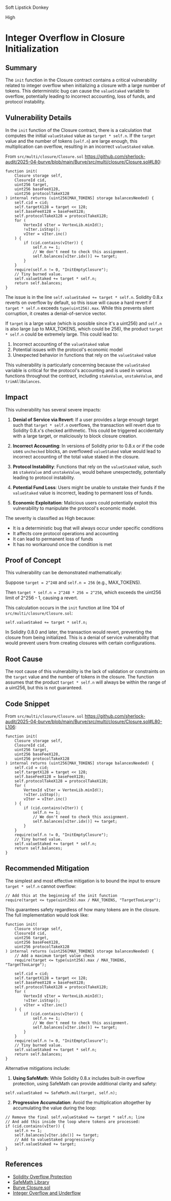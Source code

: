 Soft Lipstick Donkey

High

# Integer Overflow in Closure Initialization

## Summary
The `init` function in the Closure contract contains a critical vulnerability related to integer overflow when initializing a closure with a large number of tokens. This deterministic bug can cause the `valueStaked` variable to overflow, potentially leading to incorrect accounting, loss of funds, and protocol instability.

## Vulnerability Details
In the `init` function of the Closure contract, there is a calculation that computes the initial `valueStaked` value as `target * self.n`. If the `target` value and the number of tokens (`self.n`) are large enough, this multiplication can overflow, resulting in an incorrect `valueStaked` value.

From `src/multi/closure/Closure.sol` https://github.com/sherlock-audit/2025-04-burve/blob/main/Burve/src/multi/closure/Closure.sol#L80:

```solidity
function init(
    Closure storage self,
    ClosureId cid,
    uint256 target,
    uint256 baseFeeX128,
    uint256 protocolTakeX128
) internal returns (uint256[MAX_TOKENS] storage balancesNeeded) {
    self.cid = cid;
    self.targetX128 = target << 128;
    self.baseFeeX128 = baseFeeX128;
    self.protocolTakeX128 = protocolTakeX128;
    for (
        VertexId vIter = VertexLib.minId();
        !vIter.isStop();
        vIter = vIter.inc()
    ) {
        if (cid.contains(vIter)) {
            self.n += 1;
            // We don't need to check this assignment.
            self.balances[vIter.idx()] += target;
        }
    }
    require(self.n != 0, "InitEmptyClosure");
    // Tiny burned value.
    self.valueStaked += target * self.n;
    return self.balances;
}
```

The issue is in the line `self.valueStaked += target * self.n`. Solidity 0.8.x reverts on overflow by default, so this issue will cause a hard revert if `target * self.n` exceeds `type(uint256).max`. While this prevents silent corruption, it creates a denial-of-service vector.

If `target` is a large value (which is possible since it's a uint256) and `self.n` is also large (up to MAX_TOKENS, which could be 256), the product `target * self.n` could be extremely large. This could lead to:

1. Incorrect accounting of the `valueStaked` value
2. Potential issues with the protocol's economic model
3. Unexpected behavior in functions that rely on the `valueStaked` value

This vulnerability is particularly concerning because the `valueStaked` variable is critical for the protocol's accounting and is used in various functions throughout the contract, including `stakeValue`, `unstakeValue`, and `trimAllBalances`.

## Impact
This vulnerability has several severe impacts:

1. **Denial of Service via Revert**: If a user provides a large enough target such that `target * self.n` overflows, the transaction will revert due to Solidity 0.8.x's checked arithmetic. This could be triggered accidentally with a large target, or maliciously to block closure creation.

2. **Incorrect Accounting**: In versions of Solidity prior to 0.8.x or if the code uses `unchecked` blocks, an overflowed `valueStaked` value would lead to incorrect accounting of the total value staked in the closure.

3. **Protocol Instability**: Functions that rely on the `valueStaked` value, such as `stakeValue` and `unstakeValue`, would behave unexpectedly, potentially leading to protocol instability.

4. **Potential Fund Loss**: Users might be unable to unstake their funds if the `valueStaked` value is incorrect, leading to permanent loss of funds.

5. **Economic Exploitation**: Malicious users could potentially exploit this vulnerability to manipulate the protocol's economic model.

The severity is classified as High because:
- It is a deterministic bug that will always occur under specific conditions
- It affects core protocol operations and accounting
- It can lead to permanent loss of funds
- It has no workaround once the condition is met

## Proof of Concept
This vulnerability can be demonstrated mathematically:

Suppose `target = 2^248` and `self.n = 256` (e.g., MAX_TOKENS).

Then `target * self.n = 2^248 * 256 = 2^256`, which exceeds the uint256 limit of 2^256 - 1, causing a revert.

This calculation occurs in the `init` function at line 104 of `src/multi/closure/Closure.sol`:

```solidity
self.valueStaked += target * self.n;
```

In Solidity 0.8.0 and later, the transaction would revert, preventing the closure from being initialized. This is a denial of service vulnerability that would prevent users from creating closures with certain configurations.

## Root Cause
The root cause of this vulnerability is the lack of validation or constraints on the `target` value and the number of tokens in the closure. The function assumes that the product `target * self.n` will always be within the range of a uint256, but this is not guaranteed.

## Code Snippet
From `src/multi/closure/Closure.sol` https://github.com/sherlock-audit/2025-04-burve/blob/main/Burve/src/multi/closure/Closure.sol#L80-L106:

```solidity
function init(
    Closure storage self,
    ClosureId cid,
    uint256 target,
    uint256 baseFeeX128,
    uint256 protocolTakeX128
) internal returns (uint256[MAX_TOKENS] storage balancesNeeded) {
    self.cid = cid;
    self.targetX128 = target << 128;
    self.baseFeeX128 = baseFeeX128;
    self.protocolTakeX128 = protocolTakeX128;
    for (
        VertexId vIter = VertexLib.minId();
        !vIter.isStop();
        vIter = vIter.inc()
    ) {
        if (cid.contains(vIter)) {
            self.n += 1;
            // We don't need to check this assignment.
            self.balances[vIter.idx()] += target;
        }
    }
    require(self.n != 0, "InitEmptyClosure");
    // Tiny burned value.
    self.valueStaked += target * self.n;
    return self.balances;
}
```

## Recommended Mitigation
The simplest and most effective mitigation is to bound the input to ensure `target * self.n` cannot overflow:

```solidity
// Add this at the beginning of the init function
require(target <= type(uint256).max / MAX_TOKENS, "TargetTooLarge");
```

This guarantees safety regardless of how many tokens are in the closure. The full implementation would look like:

```solidity
function init(
    Closure storage self,
    ClosureId cid,
    uint256 target,
    uint256 baseFeeX128,
    uint256 protocolTakeX128
) internal returns (uint256[MAX_TOKENS] storage balancesNeeded) {
    // Add a maximum target value check
    require(target <= type(uint256).max / MAX_TOKENS, "TargetTooLarge");

    self.cid = cid;
    self.targetX128 = target << 128;
    self.baseFeeX128 = baseFeeX128;
    self.protocolTakeX128 = protocolTakeX128;
    for (
        VertexId vIter = VertexLib.minId();
        !vIter.isStop();
        vIter = vIter.inc()
    ) {
        if (cid.contains(vIter)) {
            self.n += 1;
            // We don't need to check this assignment.
            self.balances[vIter.idx()] += target;
        }
    }
    require(self.n != 0, "InitEmptyClosure");
    // Tiny burned value.
    self.valueStaked += target * self.n;
    return self.balances;
}
```

Alternative mitigations include:

1. **Using SafeMath**: While Solidity 0.8.x includes built-in overflow protection, using SafeMath can provide additional clarity and safety:

```solidity
self.valueStaked += SafeMath.mul(target, self.n);
```

2. **Progressive Accumulation**: Avoid the multiplication altogether by accumulating the value during the loop:

```solidity
// Remove the final self.valueStaked += target * self.n; line
// And add this inside the loop where tokens are processed:
if (cid.contains(vIter)) {
    self.n += 1;
    self.balances[vIter.idx()] += target;
    // Add to valueStaked progressively
    self.valueStaked += target;
}
```

## References
- [Solidity Overflow Protection](https://docs.soliditylang.org/en/v0.8.20/control-structures.html#checked-or-unchecked-arithmetic)
- [SafeMath Library](https://github.com/OpenZeppelin/openzeppelin-contracts/blob/master/contracts/utils/math/SafeMath.sol)
- [Burve Closure.sol](https://github.com/sherlock-audit/2025-04-burve/blob/main/Burve/src/multi/closure/Closure.sol)
- [Integer Overflow and Underflow](https://consensys.github.io/smart-contract-best-practices/attacks/integer-overflow/)
